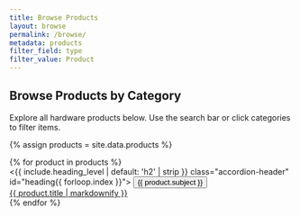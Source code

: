 ```yaml
---
title: Browse Products
layout: browse
permalink: /browse/
metadata: products
filter_field: type
filter_value: Product
---
```

## Browse Products by Category

Explore all hardware products below. Use the search bar or click categories to filter items.

{% assign products = site.data.products %}


<div class="col-md-3">
  <div class="accordion mb-3" id="accordionBrowse">
    {% for product in products %}
      <div class="accordion-item">
        <{{ include.heading_level | default: 'h2' | strip }} class="accordion-header" id="heading{{ forloop.index }}">
          <button class="accordion-button{% unless include.open %} collapsed{% endunless %}" type="button" data-bs-toggle="collapse" data-bs-target="#collapse{{ forloop.index }}" aria-expanded="{% if include.open == true %}true{% else %}false{% endif %}" aria-controls="collapse{{ forloop.index }}">
              <a href="{{ product.url }}" style="text-decoration: none; color: inherit;">{{ product.subject }}</a>
          </button>
        </{{ include.heading_level | default: 'h2' | strip }}>
        <div id="collapse{{ forloop.index }}" class="accordion-collapse collapse{% if include.open == true %} show{% endif %}" aria-labelledby="heading{{ forloop.index }}" data-bs-parent="#accordionBrowse">
          <div class="accordion-body">
            <a href={{ product.title | markdownify }} class="btn btn-outline-dark btn-sm m-1">{{ product.title | markdownify }}</a>  
          </div>
        </div>
      </div>
    {% endfor %}
  </div>
</div>
